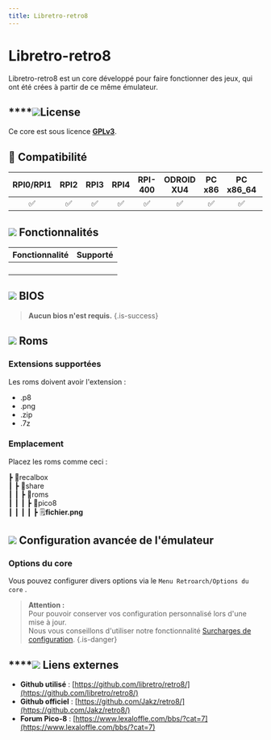 ```yaml
---
title: Libretro-retro8
---
```


# Libretro-retro8

Libretro-retro8 est un core développé pour faire fonctionner des jeux, qui ont été crées à partir de ce même émulateur.

## \*\*\*\*![](/migration-images/emulateurs/consoles-fantasy/pico-8/gerald-g-parchment-background-or-border-5.svg)**License**

Ce core est sous licence [**GPLv3**](https://github.com/libretro/retro8/blob/master/LICENSE).

## 🔧 Compatibilité

| RPI0/RPI1 | RPI2 | RPI3 | RPI4 | RPI-400 | ODROID XU4 | PC x86 | PC x86\_64 | ODROID GO |
| :---: | :---: | :---: | :---: | :---: | :---: | :---: | :---: | :---: |
| ✅ | ✅ | ✅ | ✅ | ✅ | ✅ | ✅ | ✅ | ✅ |

## ![](/migration-images/emulateurs/consoles-fantasy/pico-8/cogwheel-145804_640.png) Fonctionnalités

| Fonctionnalité | Supporté |
| :---: | :---: |
|  |  |
|  |  |
|  |  |
|  |  |

## ![](/migration-images/emulateurs/consoles-fantasy/pico-8/tqfp32.svg) BIOS


>**Aucun bios n'est requis.**
{.is-success}

## ![](/migration-images/emulateurs/consoles-fantasy/pico-8/rom-30098_640.png) Roms

### **Extensions supportées** <a id="extension-supporte"></a>

Les roms doivent avoir l'extension :

* .p8
* .png
* .zip
* .7z

### **Emplacement**

Placez les roms comme ceci : 

┣ 📁recalbox  
┃ ┣ 📁share  
┃ ┃ ┣ 📁roms  
┃ ┃ ┃ ┣ 📁pico8  
┃ ┃ ┃ ┃ ┣ 🗒**fichier.png**  

## ![](/migration-images/emulateurs/consoles-fantasy/pico-8/hammer-28636_640.png) Configuration avancée de l'émulateur

### Options du core <a id="options-du-core"></a>

Vous pouvez configurer divers options via le `Menu Retroarch/Options du core` .


>**Attention :**  
>Pour pouvoir conserver vos configuration personnalisé lors d'une mise à jour.  
>Nous vous conseillons d'utiliser notre fonctionnalité [Surcharges de configuration](/fr/usage-avance/surcharge-de-configuration).
{.is-danger}

## \*\*\*\*![](/migration-images/emulateurs/consoles-fantasy/pico-8/kisspng-web-development-world-wide-web-computer-icons-webs-world-wide-web-icon-png-5ab05c24477216.4540070115215073642927.png) **Liens externes**

* **Github utilisé** : [https://github.com/libretro/retro8/](https://github.com/libretro/retro8/)
* **Github officiel** : [https://github.com/Jakz/retro8/](https://github.com/Jakz/retro8/)
* **Forum Pico-8** : [https://www.lexaloffle.com/bbs/?cat=7](https://www.lexaloffle.com/bbs/?cat=7)


